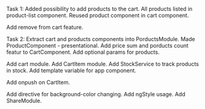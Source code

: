 Task 1:
Added possibility to add products to the cart.
All products listed in product-list component.
Reused product component in cart component.

Add remove from cart feature.

Task 2:
Extract cart and products components into PorductsModule.
Made ProductComponent - presentational.
Add price sum and porducts count featur to CartComponent.
Add optional params for products.

Add cart module.
Add CartItem module.
Add StockService to track products in stock.
Add template variable for app component.

Add onpush on CartItem.

Add directive for background-color changing.
Add ngStyle usage.
Add ShareModule.

